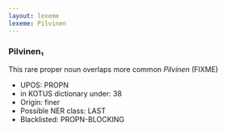 ```yaml
---
layout: lexeme
lexeme: Pilvinen
---
```


###  Pilvinen₁

This rare proper noun overlaps more common *Pilvinen* (FIXME)
* UPOS:  PROPN
* in KOTUS dictionary under:  38
* Origin:  finer
* Possible NER class:  LAST
* Blacklisted:  PROPN-BLOCKING

